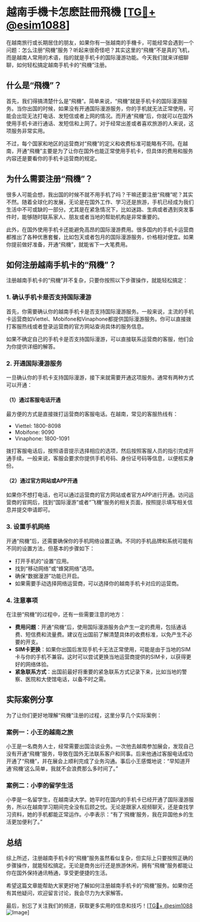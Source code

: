 # 越南手機卡怎麽註冊飛機 [[TG💪+ @esim1088](https://t.me/s/esim1088)]

在越南旅行或长期居住的朋友，如果你有一张越南的手機卡，可能经常会遇到一个问题：怎么注册“飛機”服务？听起来很奇怪吧？其实这里的“飛機”不是真的飞机，而是越南人常用的术语，指的就是手机卡的国际漫游功能。今天我们就来详细聊聊，如何轻松搞定越南手机卡的“飛機”注册。

## 什么是“飛機”？

首先，我们得搞清楚什么是“飛機”。简单来说，“飛機”就是手机卡的国际漫游服务。当你出国的时候，如果没有开通国际漫游服务，你的手机就无法正常使用，可能会出现无法打电话、发短信或者上网的情况。而开通“飛機”后，你就可以在国外使用手机卡进行通话、发短信和上网了。对于经常出差或者喜欢旅游的人来说，这项服务非常实用。

不过，每个国家和地区的运营商对“飛機”的定义和收费标准可能略有不同。在越南，开通“飛機”主要是为了让你在国外也能正常使用手机卡，但具体的费用和服务内容还是要看你的手机卡运营商的规定。

## 为什么需要注册“飛機”？

很多人可能会想，我出国的时候不就不用手机了吗？干嘛还要注册“飛機”呢？其实不然。随着全球化的发展，无论是在国外工作、学习还是旅游，手机已经成为我们生活中不可或缺的一部分。尤其是在紧急情况下，比如迷路、生病或者遇到突发事件时，能够随时联系家人、朋友或者当地的帮助机构是非常重要的。

此外，在国外使用手机卡还能避免高昂的国际漫游费用。很多国内的手机卡运营商都推出了各种优惠套餐，比如包天或者包月的国际漫游服务，价格相对便宜。如果你提前做好准备，开通“飛機”，就能省下一大笔费用。

## 如何注册越南手机卡的“飛機”？

注册越南手机卡的“飛機”并不复杂，只要你按照以下步骤操作，就能轻松搞定：

### 1. 确认手机卡是否支持国际漫游

首先，你需要确认你的越南手机卡是否支持国际漫游服务。一般来说，主流的手机卡运营商如Viettel、Mobifone和Vinaphone都提供国际漫游服务。你可以直接拨打客服热线或者登录运营商的官方网站查询具体的服务信息。

如果不确定自己的手机卡是否支持国际漫游，可以直接联系运营商的客服，他们会为你提供详细的解答。

### 2. 开通国际漫游服务

一旦确认你的手机卡支持国际漫游，接下来就需要开通这项服务。通常有两种方式可以开通：

#### （1）通过客服电话开通

最方便的方式是直接拨打运营商的客服电话。在越南，常见的客服热线有：

- Viettel: 1800-8098
- Mobifone: 9090
- Vinaphone: 1800-1091

拨打客服电话后，按照语音提示选择相应的选项，然后按照客服人员的指引完成开通手续。一般来说，客服会要求你提供手机号码、身份证号码等信息，以便核实身份。

#### （2）通过官方网站或APP开通

如果你不想打电话，也可以通过运营商的官方网站或者官方APP进行开通。访问运营商的官网后，找到“国际漫游”或者“飞機”服务的相关页面，按照提示填写相关信息并提交申请即可。

### 3. 设置手机网络

开通“飛機”后，还需要确保你的手机网络设置正确。不同的手机品牌和系统可能有不同的设置方法，但基本的步骤如下：

- 打开手机的“设置”应用。
- 找到“移动网络”或“蜂窝网络”选项。
- 确保“数据漫游”功能已开启。
- 如果需要手动选择网络运营商，可以选择你的越南手机卡对应的运营商。

### 4. 注意事项

在注册“飛機”的过程中，还有一些需要注意的地方：

- **费用问题**：开通“飛機”后，使用国际漫游服务会产生一定的费用，包括通话费、短信费和流量费。建议在出国前了解清楚具体的收费标准，以免产生不必要的开支。
- **SIM卡更换**：如果你出国后发现手机卡无法正常使用，可能是由于当地的SIM卡与你的手机不兼容。这时可以尝试更换当地运营商提供的SIM卡，以获得更好的网络体验。
- **紧急联系方式**：出国前最好将重要的紧急联系方式记录下来，比如当地的警察、医院和大使馆电话，以备不时之需。

## 实际案例分享

为了让你们更好地理解“飛機”注册的过程，这里分享几个实际案例：

### 案例一：小王的越南之旅

小王是一名商务人士，经常需要出国洽谈业务。一次他去越南参加展会，发现自己没有开通“飛機”服务，导致在国外无法联系客户和同事。后来他通过客服电话成功开通了“飛機”，并在展会上顺利完成了业务沟通。事后小王感慨地说：“早知道开通‘飛機’这么简单，我就不会浪费那么多时间了。”

### 案例二：小李的留学生活

小李是一名留学生，在越南读大学。她平时在国内的手机卡已经开通了国际漫游服务，所以在越南学习期间完全没有后顾之忧。无论是跟家人视频聊天，还是查找学习资料，她的手机都能正常运作。小李表示：“有了‘飛機’服务，我在异国他乡的生活更加便利了。”

## 总结

综上所述，注册越南手机卡的“飛機”服务虽然看似复杂，但实际上只要按照正确的步骤操作，就能轻松搞定。无论是商务出行还是旅游休闲，拥有“飛機”服务都能让你在国外保持通讯畅通，享受更便捷的生活。

希望这篇文章能帮助大家更好地了解如何注册越南手机卡的“飛機”服务。如果你还有其他疑问，欢迎留言讨论，我会尽力为大家解答。

最后，别忘了关注我们的频道，获取更多实用的信息和技巧！[[TG💪+ @esim1088](https://t.me/s/esim1088) ![Image](https://i.postimg.cc/4NQfJmqS/Snipaste-2025-05-13-00-14-12.png)]